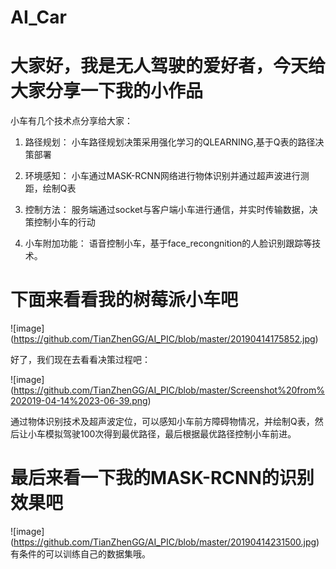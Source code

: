 # AI_Car

大家好，我是无人驾驶的爱好者，今天给大家分享一下我的小作品
====================================================

小车有几个技术点分享给大家：

1. 路径规划： 小车路径规划决策采用强化学习的QLEARNING,基于Q表的路径决策部署


2. 环境感知： 小车通过MASK-RCNN网络进行物体识别并通过超声波进行测距，绘制Q表


3. 控制方法： 服务端通过socket与客户端小车进行通信，并实时传输数据，决策控制小车的行动


4. 小车附加功能： 语音控制小车，基于face_recongnition的人脸识别跟踪等技术。


下面来看看我的树莓派小车吧
====================================================================
![image]
(https://github.com/TianZhenGG/AI_PIC/blob/master/20190414175852.jpg)

好了，我们现在去看看决策过程吧：

![image]
(https://github.com/TianZhenGG/AI_PIC/blob/master/Screenshot%20from%202019-04-14%2023-06-39.png)

通过物体识别技术及超声波定位，可以感知小车前方障碍物情况，并绘制Q表，然后让小车模拟驾驶100次得到最优路径，最后根据最优路径控制小车前进。

最后来看一下我的MASK-RCNN的识别效果吧
======================================================================
![image]
(https://github.com/TianZhenGG/AI_PIC/blob/master/20190414231500.jpg)
有条件的可以训练自己的数据集哦。
